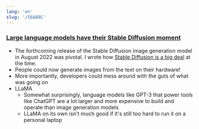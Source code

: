 ```yaml
---
lang: 'en'
slug: '/56AB8C'
---
```


### [Large language models have their Stable Diffusion moment](https://simonwillison.net/2023/Mar/11/llama/)

- The forthcoming release of the Stable Diffusion image generation model in August 2022 was pivotal. I wrote how [Stable Diffusion is a big deal](https://simonwillison.net/2022/Aug/29/stable-diffusion/) at the time.
- People could now generate images from the text on their hardware!
- More importantly, developers could mess around with the guts of what was going on
- LLaMA
  - Somewhat surprisingly, language models like GPT-3 that power tools like ChatGPT are a lot larger and more expensive to build and operate than image generation models
  - LLaMA on its own isn't much good if it's still too hard to run it on a personal laptop
